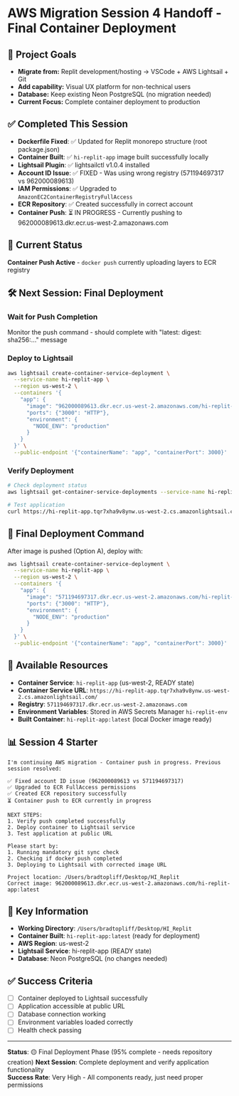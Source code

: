 # AWS Migration Session 4 Handoff - Final Container Deployment

## 🎯 **Project Goals**
- **Migrate from:** Replit development/hosting → VSCode + AWS Lightsail + Git
- **Add capability:** Visual UX platform for non-technical users
- **Database:** Keep existing Neon PostgreSQL (no migration needed)
- **Current Focus:** Complete container deployment to production

## ✅ **Completed This Session**
- **Dockerfile Fixed**: ✅ Updated for Replit monorepo structure (root package.json)
- **Container Built**: ✅ `hi-replit-app` image built successfully locally
- **Lightsail Plugin**: ✅ lightsailctl v1.0.4 installed
- **Account ID Issue**: ✅ FIXED - Was using wrong registry (571194697317 vs 962000089613)
- **IAM Permissions**: ✅ Upgraded to `AmazonEC2ContainerRegistryFullAccess`
- **ECR Repository**: ✅ Created successfully in correct account
- **Container Push**: ⏳ IN PROGRESS - Currently pushing to 962000089613.dkr.ecr.us-west-2.amazonaws.com

## 🚀 **Current Status**
**Container Push Active** - `docker push` currently uploading layers to ECR registry

## 🛠️ **Next Session: Final Deployment**

### **Wait for Push Completion**
Monitor the push command - should complete with "latest: digest: sha256:..." message

### **Deploy to Lightsail**
```bash
aws lightsail create-container-service-deployment \
  --service-name hi-replit-app \
  --region us-west-2 \
  --containers '{
    "app": {
      "image": "962000089613.dkr.ecr.us-west-2.amazonaws.com/hi-replit-app:latest",
      "ports": {"3000": "HTTP"},
      "environment": {
        "NODE_ENV": "production"
      }
    }
  }' \
  --public-endpoint '{"containerName": "app", "containerPort": 3000}'
```

### **Verify Deployment**
```bash
# Check deployment status
aws lightsail get-container-service-deployments --service-name hi-replit-app --region us-west-2

# Test application
curl https://hi-replit-app.tqr7xha9v8ynw.us-west-2.cs.amazonlightsail.com/
```

## 🚀 **Final Deployment Command**
After image is pushed (Option A), deploy with:
```bash
aws lightsail create-container-service-deployment \
  --service-name hi-replit-app \
  --region us-west-2 \
  --containers '{
    "app": {
      "image": "571194697317.dkr.ecr.us-west-2.amazonaws.com/hi-replit-app:latest",
      "ports": {"3000": "HTTP"},
      "environment": {
        "NODE_ENV": "production"
      }
    }
  }' \
  --public-endpoint '{"containerName": "app", "containerPort": 3000}'
```

## 🔧 **Available Resources**
- **Container Service**: `hi-replit-app` (us-west-2, READY state)
- **Container Service URL**: `https://hi-replit-app.tqr7xha9v8ynw.us-west-2.cs.amazonlightsail.com/`
- **Registry**: `571194697317.dkr.ecr.us-west-2.amazonaws.com`
- **Environment Variables**: Stored in AWS Secrets Manager `hi-replit-env`
- **Built Container**: `hi-replit-app:latest` (local Docker image ready)

## 📊 **Session 4 Starter**

```
I'm continuing AWS migration - Container push in progress. Previous session resolved:

✅ Fixed account ID issue (962000089613 vs 571194697317)
✅ Upgraded to ECR FullAccess permissions  
✅ Created ECR repository successfully
⏳ Container push to ECR currently in progress

NEXT STEPS:
1. Verify push completed successfully
2. Deploy container to Lightsail service  
3. Test application at public URL

Please start by:
1. Running mandatory git sync check
2. Checking if docker push completed
3. Deploying to Lightsail with corrected image URL

Project location: /Users/bradtopliff/Desktop/HI_Replit
Correct image: 962000089613.dkr.ecr.us-west-2.amazonaws.com/hi-replit-app:latest
```

## 📁 **Key Information**
- **Working Directory**: `/Users/bradtopliff/Desktop/HI_Replit`
- **Container Built**: `hi-replit-app:latest` (ready for deployment)
- **AWS Region**: us-west-2
- **Lightsail Service**: hi-replit-app (READY state)
- **Database**: Neon PostgreSQL (no changes needed)

## ✅ **Success Criteria**
- [ ] Container deployed to Lightsail successfully
- [ ] Application accessible at public URL
- [ ] Database connection working
- [ ] Environment variables loaded correctly
- [ ] Health check passing

---

**Status**: 🟡 Final Deployment Phase (95% complete - needs repository creation)
**Next Session**: Complete deployment and verify application functionality  
**Success Rate**: Very High - All components ready, just need proper permissions